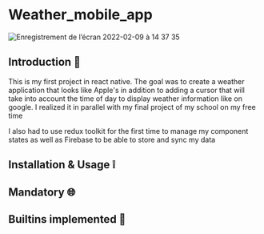 # Weather_mobile_app
![Enregistrement de l’écran 2022-02-09 à 14 37 35](https://user-images.githubusercontent.com/43440614/153228047-3d5a20de-cd2a-48bb-bd9b-4b2b0e3e2f13.gif)


## Introduction 🤔
This is my first project in react native. The goal was to create a weather application that looks like Apple's in addition to adding a cursor that will take into account the time of day to display weather information like on google.
I realized it in parallel with my final project of my school on my free time

I also had to use redux toolkit for the first time to manage my component states as well as Firebase to be able to store and sync my data



## Installation & Usage ❕




## Mandatory  🌐



## Builtins implemented  🔨




